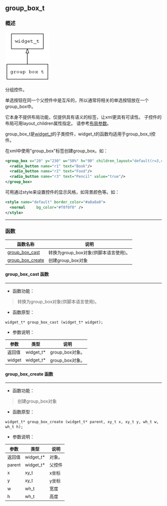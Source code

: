 ## group\_box\_t
### 概述
![image](images/group_box_t_0.png)

 分组控件。

 单选按钮在同一个父控件中是互斥的，所以通常将相关的单选按钮放在一个group\_box中。

 它本身不提供布局功能，仅提供具有语义的标签，让xml更具有可读性。
 子控件的布局可用layout\_children属性指定。
 请参考[布局参数](https://github.com/zlgopen/awtk/blob/master/docs/layout.md)。

 group\_box\_t是[widget\_t](widget_t.md)的子类控件，widget\_t的函数均适用于group\_box\_t控件。

 在xml中使用"group\_box"标签创建group\_box。如：

 ```xml
 <group_box x="20" y="230" w="50%" h="90" children_layout="default(r=3,c=1,ym=2,s=10)" >
   <radio_button name="r1" text="Book"/>
   <radio_button name="r2" text="Food"/>
   <radio_button name="r3" text="Pencil" value="true"/>
 </group_box>
 ```

 可用通过style来设置控件的显示风格，如背景颜色等。如：

 ```xml
 <style name="default" border_color="#a0a0a0">
   <normal     bg_color="#f0f0f0" />
 </style>
 ```

----------------------------------
### 函数
<p id="group_box_t_methods">

| 函数名称 | 说明 | 
| -------- | ------------ | 
| <a href="#group_box_t_group_box_cast">group\_box\_cast</a> | 转换为group_box对象(供脚本语言使用)。 |
| <a href="#group_box_t_group_box_create">group\_box\_create</a> | 创建group_box对象 |
#### group\_box\_cast 函数
-----------------------

* 函数功能：

> <p id="group_box_t_group_box_cast"> 转换为group_box对象(供脚本语言使用)。



* 函数原型：

```
widget_t* group_box_cast (widget_t* widget);
```

* 参数说明：

| 参数 | 类型 | 说明 |
| -------- | ----- | --------- |
| 返回值 | widget\_t* | group\_box对象。 |
| widget | widget\_t* | group\_box对象。 |
#### group\_box\_create 函数
-----------------------

* 函数功能：

> <p id="group_box_t_group_box_create"> 创建group_box对象



* 函数原型：

```
widget_t* group_box_create (widget_t* parent, xy_t x, xy_t y, wh_t w, wh_t h);
```

* 参数说明：

| 参数 | 类型 | 说明 |
| -------- | ----- | --------- |
| 返回值 | widget\_t* | 对象。 |
| parent | widget\_t* | 父控件 |
| x | xy\_t | x坐标 |
| y | xy\_t | y坐标 |
| w | wh\_t | 宽度 |
| h | wh\_t | 高度 |
